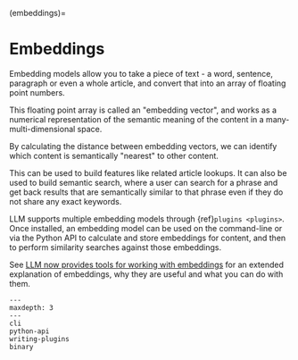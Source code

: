 (embeddings)=
# Embeddings

Embedding models allow you to take a piece of text - a word, sentence, paragraph or even a whole article, and convert that into an array of floating point numbers.

This floating point array is called an "embedding vector", and works as a numerical representation of the semantic meaning of the content in a many-multi-dimensional space.

By calculating the distance between embedding vectors, we can identify which content is semantically "nearest" to other content.

This can be used to build features like related article lookups. It can also be used to build semantic search, where a user can search for a phrase and get back results that are semantically similar to that phrase even if they do not share any exact keywords.

LLM supports multiple embedding models through {ref}`plugins <plugins>`. Once installed, an embedding model can be used on the command-line or via the Python API to calculate and store embeddings for content, and then to perform similarity searches against those embeddings.

See [LLM now provides tools for working with embeddings](https://simonwillison.net/2023/Sep/4/llm-embeddings/) for an extended explanation of embeddings, why they are useful and what you can do with them.

```{toctree}
---
maxdepth: 3
---
cli
python-api
writing-plugins
binary
```
